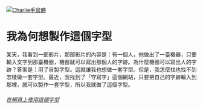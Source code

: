 [![Charlie手寫體](https://www.writes.com.tw/pimages/5ff460aeee6f555ef2e734e7.png "Charlie手寫體")](https://www.writes.com.tw/typeface/4257 "Charlie手寫體")
# 我為何想製作這個字型
某天，我看到一部影片，那部影片的內容是：有一個人，他做出了一臺機器，只要輸入文字到那臺機器，機器就可以寫出那個人的字跡。為什麼機器可以寫出人的字跡？答案是：用了自製字型。這就讓我也想做一套字型。但是，我怎麼找也找不到怎樣做一套字型。最近，我找到了「守寫字」這個網站，只要把自己的字跡輸入到那裡，就可以製作一套字型，所以我就做了這個字型。
###### [在網頁上使用這個字型](https://charlie-moomoo.github.io/CharlieHandwriting "Charlie手寫體")
